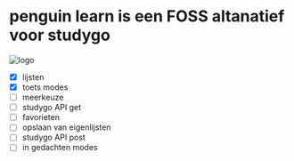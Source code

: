 # penguin learn is een FOSS altanatief voor studygo

![logo](https://github.com/studyGOgratis/penguin-learn/blob/main/IconKitchen-Output/web/apple-touch-icon.png?raw=true)

 - [x] lijsten
 - [x] toets modes
 - [ ]  meerkeuze
 - [ ] studygo API get
 - [ ] favorieten
 - [ ] opslaan van eigenlijsten
 - [ ] studygo API post
 - [ ] in gedachten modes
